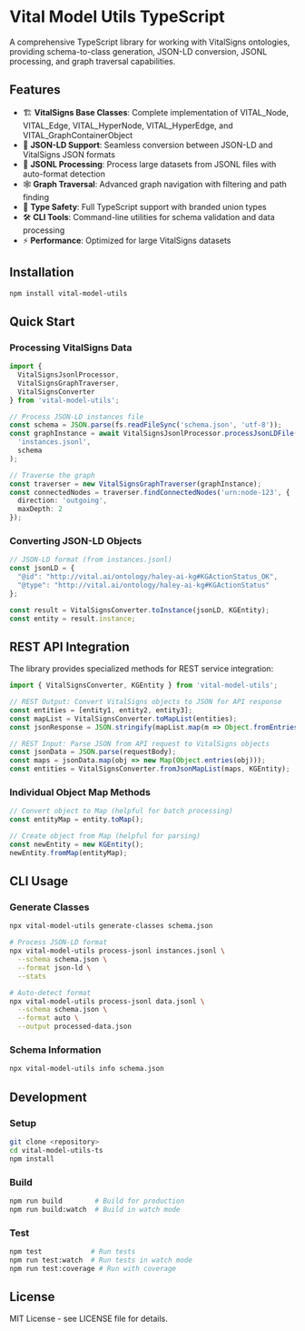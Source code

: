 # Vital Model Utils TypeScript

A comprehensive TypeScript library for working with VitalSigns ontologies, providing schema-to-class generation, JSON-LD conversion, JSONL processing, and graph traversal capabilities.

## Features

- 🏗️ **VitalSigns Base Classes**: Complete implementation of VITAL_Node, VITAL_Edge, VITAL_HyperNode, VITAL_HyperEdge, and VITAL_GraphContainerObject
- 🔄 **JSON-LD Support**: Seamless conversion between JSON-LD and VitalSigns JSON formats
- 📄 **JSONL Processing**: Process large datasets from JSONL files with auto-format detection
- 🕸️ **Graph Traversal**: Advanced graph navigation with filtering and path finding
- 🎯 **Type Safety**: Full TypeScript support with branded union types
- 🛠️ **CLI Tools**: Command-line utilities for schema validation and data processing
- ⚡ **Performance**: Optimized for large VitalSigns datasets

## Installation

```bash
npm install vital-model-utils
```

## Quick Start

### Processing VitalSigns Data

```typescript
import { 
  VitalSignsJsonlProcessor, 
  VitalSignsGraphTraverser,
  VitalSignsConverter 
} from 'vital-model-utils';

// Process JSON-LD instances file
const schema = JSON.parse(fs.readFileSync('schema.json', 'utf-8'));
const graphInstance = await VitalSignsJsonlProcessor.processJsonLDFile(
  'instances.jsonl',
  schema
);

// Traverse the graph
const traverser = new VitalSignsGraphTraverser(graphInstance);
const connectedNodes = traverser.findConnectedNodes('urn:node-123', {
  direction: 'outgoing',
  maxDepth: 2
});
```

### Converting JSON-LD Objects

```typescript
// JSON-LD format (from instances.jsonl)
const jsonLD = {
  "@id": "http://vital.ai/ontology/haley-ai-kg#KGActionStatus_OK",
  "@type": "http://vital.ai/ontology/haley-ai-kg#KGActionStatus"
};

const result = VitalSignsConverter.toInstance(jsonLD, KGEntity);
const entity = result.instance;
```

## REST API Integration

The library provides specialized methods for REST service integration:

```typescript
import { VitalSignsConverter, KGEntity } from 'vital-model-utils';

// REST Output: Convert VitalSigns objects to JSON for API response
const entities = [entity1, entity2, entity3];
const mapList = VitalSignsConverter.toMapList(entities);
const jsonResponse = JSON.stringify(mapList.map(m => Object.fromEntries(m)));

// REST Input: Parse JSON from API request to VitalSigns objects
const jsonData = JSON.parse(requestBody);
const maps = jsonData.map(obj => new Map(Object.entries(obj)));
const entities = VitalSignsConverter.fromJsonMapList(maps, KGEntity);
```

### Individual Object Map Methods

```typescript
// Convert object to Map (helpful for batch processing)
const entityMap = entity.toMap();

// Create object from Map (helpful for parsing)
const newEntity = new KGEntity();
newEntity.fromMap(entityMap);
```

## CLI Usage

### Generate Classes

```bash
npx vital-model-utils generate-classes schema.json
```

```bash
# Process JSON-LD format
npx vital-model-utils process-jsonl instances.jsonl \
  --schema schema.json \
  --format json-ld \
  --stats

# Auto-detect format
npx vital-model-utils process-jsonl data.jsonl \
  --schema schema.json \
  --format auto \
  --output processed-data.json
```

### Schema Information

```bash
npx vital-model-utils info schema.json
```

## Development

### Setup

```bash
git clone <repository>
cd vital-model-utils-ts
npm install
```

### Build

```bash
npm run build        # Build for production
npm run build:watch  # Build in watch mode
```

### Test

```bash
npm test            # Run tests
npm run test:watch  # Run tests in watch mode
npm run test:coverage # Run with coverage
```

## License

MIT License - see LICENSE file for details.